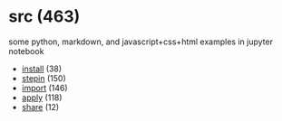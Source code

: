 # src (463)
some python, markdown, and javascript+css+html examples in jupyter notebook

+ [install](install/README.md) (38)
+ [stepin](stepin/README.md) (150)
+ [import](import/README.md) (146)
+ [apply](apply/README.md) (118)
+ [share](share/README.md) (12)
